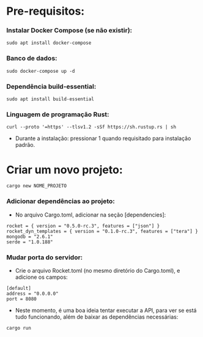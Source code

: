 # Pre-requisitos:

### Instalar Docker Compose (se não existir): 
```
sudo apt install docker-compose
```

### Banco de dados:
```
sudo docker-compose up -d
```

### Dependência build-essential:
```
sudo apt install build-essential
```

### Linguagem de programação Rust:
```
curl --proto '=https' --tlsv1.2 -sSf https://sh.rustup.rs | sh
```
* Durante a instalação: pressionar 1 quando requisitado para instalação padrão.

# Criar um novo projeto:
```
cargo new NOME_PROJETO
```

### Adicionar dependências ao projeto:
* No arquivo Cargo.toml, adicionar na seção [dependencies]:
```
rocket = { version = "0.5.0-rc.3", features = ["json"] }
rocket_dyn_templates = { version = "0.1.0-rc.3", features = ["tera"] }
mongodb = "2.6.1"
serde = "1.0.188"
```

### Mudar porta do servidor:
* Crie o arquivo Rocket.toml (no mesmo diretório do Cargo.toml), e adicione os campos:
```
[default]
address = "0.0.0.0"
port = 8080
```

* Neste momento, é uma boa ideia tentar executar a API, para ver se está tudo funcionando,
além de baixar as dependências necessárias:
```
cargo run
```